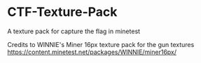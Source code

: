 # CTF-Texture-Pack
A texture pack for capture the flag in minetest

Credits to WINNIE's Miner 16px texture pack for the gun textures
https://content.minetest.net/packages/WINNIE/miner16px/
